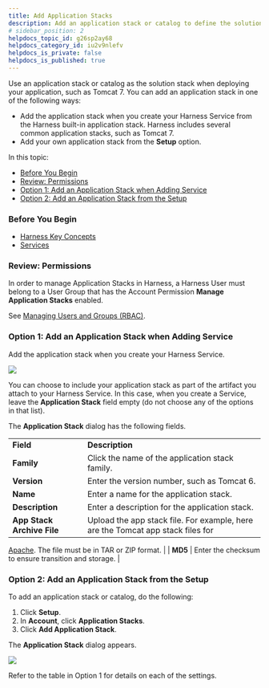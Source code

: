 ```yaml
---
title: Add Application Stacks
description: Add an application stack or catalog to define the solution stack to use when deploying your service.
# sidebar_position: 2
helpdocs_topic_id: g26sp2ay68
helpdocs_category_id: iu2v9nlefv
helpdocs_is_private: false
helpdocs_is_published: true
---
```


Use an application stack or catalog as the solution stack when deploying your application, such as Tomcat 7. You can add an application stack in one of the following ways:


* Add the application stack when you create your Harness Service from the Harness built-in application stack. Harness includes several common application stacks, such as Tomcat 7.
* Add your own application stack from the **Setup** option.


In this topic:


* [Before You Begin](#before_you_begin)
* [Review: Permissions](#review_permissions)
* [Option 1: Add an Application Stack when Adding Service](#option_1_add_an_application_stack_when_adding_service)
* [Option 2: Add an Application Stack from the Setup](#option_2_add_an_application_stack_from_the_setup)


### Before You Begin


* [Harness Key Concepts](/article/4o7oqwih6h-harness-key-concepts)
* [Services](https://docs.harness.io/article/eb3kfl8uls-service-configuration)


### Review: Permissions


In order to manage Application Stacks in Harness, a Harness User must belong to a User Group that has the Account Permission **Manage Application Stacks** enabled.


See
 [Managing Users and Groups (RBAC)](/article/ven0bvulsj-users-and-permissions).


### Option 1: Add an Application Stack when Adding Service


Add the application stack when you create your Harness Service.




![](https://files.helpdocs.io/kw8ldg1itf/articles/g26sp2ay68/1579911948110/image.png)

You can choose to include your application stack as part of the artifact you attach to your Harness Service. In this case, when you create a Service, leave the **Application Stack** field empty (do not choose any of the options in that list).


The **Application Stack** dialog has the following fields.




|  |  |
| --- | --- |
| **Field** | **Description** |
| **Family** | Click the name of the application stack family. |
| **Version** | Enter the version number, such as Tomcat 6. |
| **Name** | Enter a name for the application stack. |
| **Description** | Enter a description for the application stack. |
| **App Stack Archive File** | Upload the app stack file. For example, here are the Tomcat app stack files for
 [Apache](https://tomcat.apache.org/download-80.cgi).
The file must be in TAR or ZIP format. |
| **MD5** | Enter the checksum to ensure transition and storage. |



### Option 2: Add an Application Stack from the Setup


To add an application stack or catalog, do the following:


1. Click **Setup**.
2. In **Account**, click **Application Stacks**.
3. Click **Add Application Stack**.


The **Application Stack** dialog appears.




![](https://files.helpdocs.io/kw8ldg1itf/articles/c0s1dwlqyv/1586107105618/screenshot-2020-04-05-at-10-48-00-pm.png)

Refer to the table in Option 1 for details on each of the settings.

